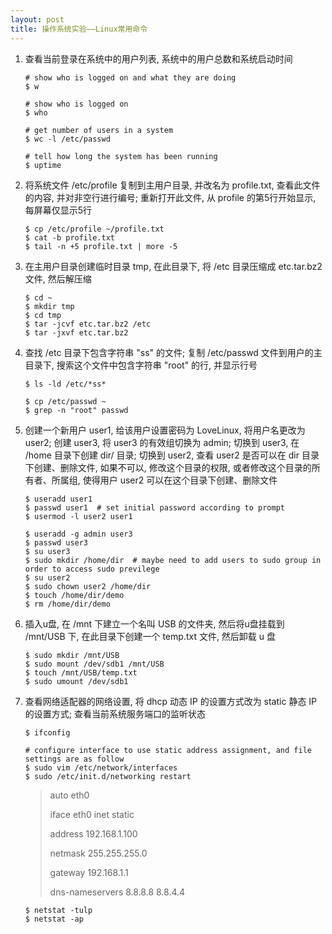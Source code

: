 ```yaml
---
layout: post
title: 操作系统实验——Linux常用命令
---
```


1.  查看当前登录在系统中的用户列表, 系统中的用户总数和系统启动时间

	    # show who is logged on and what they are doing
	    $ w

	    # show who is logged on
	    $ who

	    # get number of users in a system
	    $ wc -l /etc/passwd

	    # tell how long the system has been running
	    $ uptime

2.  将系统文件 /etc/profile 复制到主用户目录, 并改名为 profile.txt, 查看此文件的内容, 并对非空行进行编号; 重新打开此文件, 从 profile 的第5行开始显示, 每屏幕仅显示5行

	    $ cp /etc/profile ~/profile.txt
	    $ cat -b profile.txt
	    $ tail -n +5 profile.txt | more -5

3.  在主用户目录创建临时目录 tmp, 在此目录下, 将 /etc 目录压缩成 etc.tar.bz2 文件, 然后解压缩

	    $ cd ~
	    $ mkdir tmp
	    $ cd tmp
	    $ tar -jcvf etc.tar.bz2 /etc
	    $ tar -jxvf etc.tar.bz2

4.  查找 /etc 目录下包含字符串 "ss" 的文件; 复制 /etc/passwd 文件到用户的主目录下, 搜索这个文件中包含字符串 "root" 的行, 并显示行号

	    $ ls -ld /etc/*ss*
	
	    $ cp /etc/passwd ~
	    $ grep -n "root" passwd

5.  创建一个新用户 user1, 给该用户设置密码为 LoveLinux, 将用户名更改为 user2; 创建 user3, 将 user3 的有效组切换为 admin; 切换到 user3, 在 /home 目录下创建 dir/ 目录; 切换到 user2, 查看 user2 是否可以在 dir 目录下创建、删除文件, 如果不可以, 修改这个目录的权限, 或者修改这个目录的所有者、所属组, 使得用户 user2 可以在这个目录下创建、删除文件

	    $ useradd user1
	    $ passwd user1	# set initial password according to prompt
	    $ usermod -l user2 user1

	    $ useradd -g admin user3
	    $ passwd user3
	    $ su user3
	    $ sudo mkdir /home/dir	# maybe need to add users to sudo group in order to access sudo previlege
	    $ su user2
	    $ sudo chown user2 /home/dir
	    $ touch /home/dir/demo
	    $ rm /home/dir/demo

6.  插入u盘, 在 /mnt 下建立一个名叫 USB 的文件夹, 然后将u盘挂载到 /mnt/USB 下, 在此目录下创建一个 temp.txt 文件, 然后卸载 u 盘

	    $ sudo mkdir /mnt/USB
	    $ sudo mount /dev/sdb1 /mnt/USB
	    $ touch /mnt/USB/temp.txt
	    $ sudo umount /dev/sdb1

7.  查看网络适配器的网络设置, 将 dhcp 动态 IP 的设置方式改为 static 静态 IP 的设置方式; 查看当前系统服务端口的监听状态
	
	    $ ifconfig

	    # configure interface to use static address assignment, and file settings are as follow
	    $ sudo vim /etc/network/interfaces
	    $ sudo /etc/init.d/networking restart
	    
	> auto eth0
	>
	> iface eth0 inet static
	>
	> address 192.168.1.100
	>
	> netmask 255.255.255.0
	>
	> gateway 192.168.1.1
	>
	> dns-nameservers 8.8.8.8  8.8.4.4

	    $ netstat -tulp
	    $ netstat -ap
